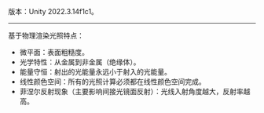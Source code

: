 版本：Unity 2022.3.14f1c1。
***
基于物理渲染光照特点：
- 微平面：表面粗糙度。
- 光学特性：从金属到非金属（绝缘体）。
- 能量守恒：射出的光能量永远小于射入的光能量。
- 线性颜色空间：所有的光照计算必须都在线性颜色空间完成。
- 菲涅尔反射现象（主要影响间接光镜面反射）：光线入射角度越大，反射率越高。

